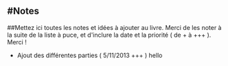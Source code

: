 #Notes
---
##Mettez ici toutes les notes et idées à ajouter au livre. Merci de les noter à la suite de la liste à puce, et d'inclure la date et la priorité ( de + à +++ ). Merci !

* Ajout des différentes parties ( 5/11/2013 +++ )
hello
